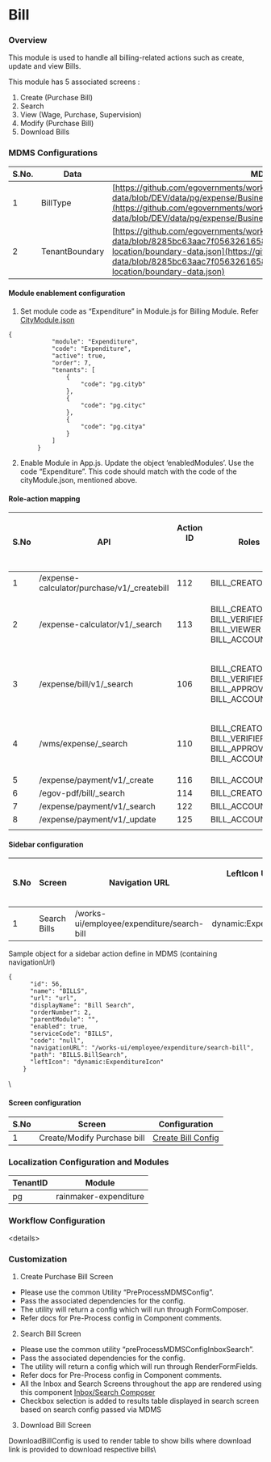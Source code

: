 # Bill

### Overview

This module is used to handle all billing-related actions such as create, update and view Bills.

This module has 5  associated screens :&#x20;

1. Create (Purchase Bill)
2. Search
3. View (Wage, Purchase, Supervision)
4. Modify (Purchase Bill)
5. Download Bills&#x20;

### MDMS Configurations

| S.No. | Data           | MDMS Link                                                                                                                                                                                                                                                                                    |
| ----- | -------------- | -------------------------------------------------------------------------------------------------------------------------------------------------------------------------------------------------------------------------------------------------------------------------------------------- |
| 1     | BillType       | [https://github.com/egovernments/works-mdms-data/blob/DEV/data/pg/expense/BusinessService.json](https://github.com/egovernments/works-mdms-data/blob/DEV/data/pg/expense/BusinessService.json)                                                                                               |
| 2     | TenantBoundary | [https://github.com/egovernments/works-mdms-data/blob/8285bc63aac7f056326165897ac18918520c9723/data/pg/citya/egov-location/boundary-data.json](https://github.com/egovernments/works-mdms-data/blob/8285bc63aac7f056326165897ac18918520c9723/data/pg/citya/egov-location/boundary-data.json) |

#### Module enablement configuration&#x20;

1. Set module code as “Expenditure” in Module.js for Billing Module. Refer [CityModule.json](https://github.com/egovernments/works-mdms-data/blob/481752ba70aa29d235967d8ba6080685d897324a/data/pg/tenant/citymodule.json)

```
{
            "module": "Expenditure",
            "code": "Expenditure",
            "active": true,
            "order": 7,
            "tenants": [
                {
                    "code": "pg.cityb"
                },
                {
                    "code": "pg.cityc"
                },
                {
                    "code": "pg.citya"
                }
            ]
        }

```

2. Enable Module in App.js. Update the object ‘enabledModules’. Use the code “Expenditure”. This code should match with the code of the cityModule.json, mentioned above.

#### Role-action mapping



| S.No | API                                          | <p>Action ID</p><p><br></p> | Roles                                                                    |
| ---- | -------------------------------------------- | --------------------------- | ------------------------------------------------------------------------ |
| 1    | /expense-calculator/purchase/v1/\_createbill | 112                         | BILL\_CREATOR                                                            |
| 2    | /expense-calculator/v1/\_search              | 113                         | <p>BILL_CREATOR<br>BILL_VERIFIER<br>BILL_VIEWER<br>BILL_ACCOUNTANT</p>   |
| 3    | /expense/bill/v1/\_search                    | 106                         | <p>BILL_CREATOR<br>BILL_VERIFIER<br>BILL_APPROVER<br>BILL_ACCOUNTANT</p> |
| 4    | /wms/expense/\_search                        | 110                         | <p>BILL_CREATOR<br>BILL_VERIFIER<br>BILL_APPROVER<br>BILL_ACCOUNTANT</p> |
| 5    | /expense/payment/v1/\_create                 | 116                         | BILL\_ACCOUNTANT                                                         |
| 6    | /egov-pdf/bill/\_search                      | 114                         | BILL\_CREATOR                                                            |
| 7    | /expense/payment/v1/\_search                 | 122                         | BILL\_ACCOUNTANT                                                         |
| 8    | /expense/payment/v1/\_update                 | 125                         | BILL\_ACCOUNTANT                                                         |
|      |                                              |                             |                                                                          |

#### Sidebar configuration&#x20;



| S.No | Screen       | Navigation URL                             | <p>LeftIcon Updates</p><p><br></p> | Roles                     |
| ---- | ------------ | ------------------------------------------ | ---------------------------------- | ------------------------- |
| 1    | Search Bills | /works-ui/employee/expenditure/search-bill | dynamic:ExpenditureIcon            | <p></p><p>BILL_VIEWER</p> |

Sample object for a sidebar action define in MDMS (containing navigationUrl)

```
{
      "id": 56,
      "name": "BILLS",
      "url": "url",
      "displayName": "Bill Search",
      "orderNumber": 2,
      "parentModule": "",
      "enabled": true,
      "serviceCode": "BILLS",
      "code": "null",
      "navigationURL": "/works-ui/employee/expenditure/search-bill",
      "path": "BILLS.BillSearch",
      "leftIcon": "dynamic:ExpenditureIcon"
    }

```

\


#### Screen configuration&#x20;



| S.No | Screen                      | Configuration                                                                                                                            |
| ---- | --------------------------- | ---------------------------------------------------------------------------------------------------------------------------------------- |
| 1    | Create/Modify Purchase bill | [Create Bill Config](https://github.com/egovernments/works-mdms-data/blob/DEV/data/pg/commonMuktaUiConfig/CreatePurchaseBillConfig.json) |

### Localization Configuration and Modules

| TenantID | Module                |
| -------- | --------------------- |
| pg       | rainmaker-expenditure |

### &#x20;Workflow Configuration

\<details>

### Customization

1. Create Purchase Bill Screen

* Please use the common Utility “PreProcessMDMSConfig”.&#x20;
* Pass the associated dependencies for the config.
* The utility will return a config which will run through FormComposer.
* Refer docs for Pre-Process config in Component comments.

2. Search Bill Screen

* Please use the common utility “preProcessMDMSConfigInboxSearch”.
* Pass the associated dependencies for the config.
* The utility will return a config which will run through RenderFormFields.
* Refer docs for Pre-Process config in Component comments.
* All the Inbox and Search Screens throughout the app are rendered using this component [Inbox/Search Composer](https://github.com/egovernments/DIGIT-Works/blob/c2a234bb4b21f0e54ca9664ee3e99d72ce871168/frontend/micro-ui/web/micro-ui-internals/packages/react-components/src/hoc/InboxSearchComposer.js)
* Checkbox selection is added to results table displayed in search screen based on search config passed via MDMS

3. Download Bill Screen

DownloadBillConfig is used to render table to show bills where download link is provided to download respective bills\
